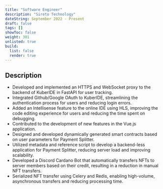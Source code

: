 ```yaml
---
title: "Software Engineer"
description: "Sireto Technology"
dateString: September 2022 - Present
draft: false
tags: []
showToc: false
weight: 301
unlisted: true
build:
  list: false
  render: true
--- 
```

## Description


- Developed and implemented an HTTPS and WebSocket proxy to the
backend of KuberIDE in FastAPI for user tracking.
- Integrated Github/Google OAuth to KuberIDE, streamlining the
authentication process for users and reducing login errors.
- Added an Intellisense feature to the online IDE using HLS,
improving the code editing experience for users and reducing the
time spent on debugging.
- Contributed to the development of new features in the Vue.js
application.
- Designed and developed dynamically generated smart contracts
based on user parameters for Payment Splitter.
- Utilized metadata and reference script to develop a backend-less
application for Payment Splitter, reducing server load and
improving scalability.
- Developed a Discord Cardano Bot that automatically transfers NFTs
to server members based on their credit, resulting in a reduction in
manual NFT transfers.
- Serialized NFT transfer using Celery and Redis, enabling
high-volume, asynchronous transfers and reducing processing
time.